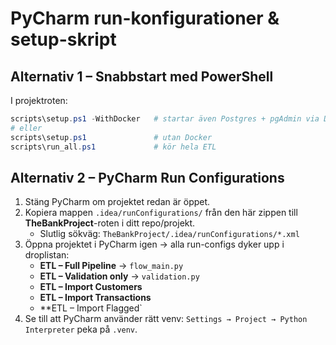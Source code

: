 
# PyCharm run-konfigurationer & setup-skript

## Alternativ 1 – Snabbstart med PowerShell
I projektroten:
```powershell
scripts\setup.ps1 -WithDocker   # startar även Postgres + pgAdmin via Docker
# eller
scripts\setup.ps1               # utan Docker
scripts\run_all.ps1             # kör hela ETL
```

## Alternativ 2 – PyCharm Run Configurations
1. Stäng PyCharm om projektet redan är öppet.
2. Kopiera mappen `.idea/runConfigurations/` från den här zippen till **TheBankProject**-roten i ditt repo/projekt.
   - Slutlig sökväg: `TheBankProject/.idea/runConfigurations/*.xml`
3. Öppna projektet i PyCharm igen → alla run-configs dyker upp i droplistan:
   - **ETL – Full Pipeline** → `flow_main.py`
   - **ETL – Validation only** → `validation.py`
   - **ETL – Import Customers**
   - **ETL – Import Transactions**
   - **ETL – Import Flagged`
4. Se till att PyCharm använder rätt venv: `Settings → Project → Python Interpreter` peka på `.venv`.


